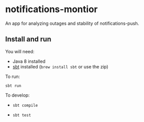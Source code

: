 # notifications-montior

An app for analyzing outages and stability of notifications-push.

## Install and run

You will need:

* Java 8 installed
* [sbt](http://www.scala-sbt.org/download.html) installed (`brew install sbt` or use the zip)

To run:

`sbt run`

To develop:

* `sbt compile`

* `sbt test`
